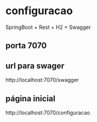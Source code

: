 # configuracao
SpringBoot + Rest + H2 + Swagger

## porta 7070
## url para swager
http://localhost:7070/swagger

## página inicial
http://localhost:7070/configuracao
